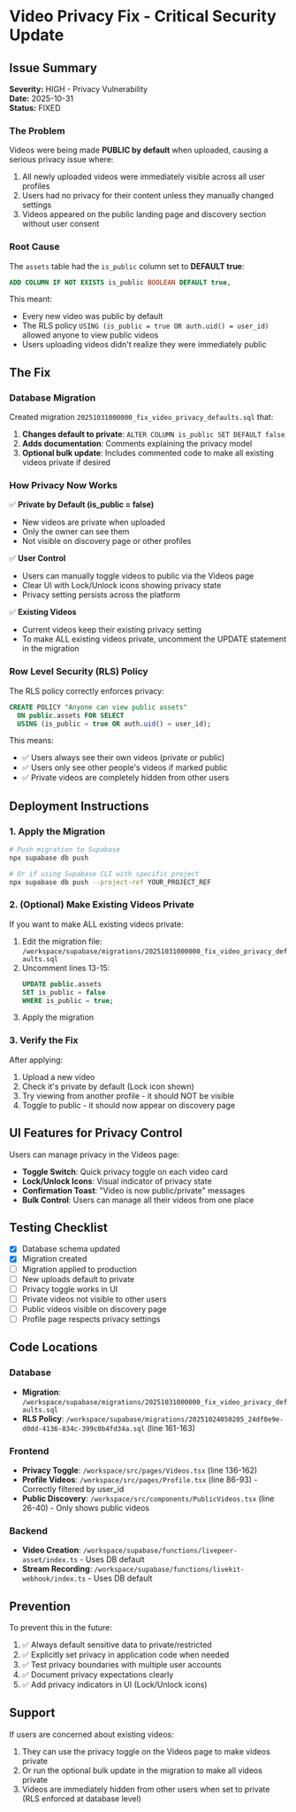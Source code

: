 # Video Privacy Fix - Critical Security Update

## Issue Summary

**Severity:** HIGH - Privacy Vulnerability  
**Date:** 2025-10-31  
**Status:** FIXED

### The Problem

Videos were being made **PUBLIC by default** when uploaded, causing a serious privacy issue where:

1. All newly uploaded videos were immediately visible across all user profiles
2. Users had no privacy for their content unless they manually changed settings
3. Videos appeared on the public landing page and discovery section without user consent

### Root Cause

The `assets` table had the `is_public` column set to **DEFAULT true**:

```sql
ADD COLUMN IF NOT EXISTS is_public BOOLEAN DEFAULT true,
```

This meant:
- Every new video was public by default
- The RLS policy `USING (is_public = true OR auth.uid() = user_id)` allowed anyone to view public videos
- Users uploading videos didn't realize they were immediately public

## The Fix

### Database Migration

Created migration `20251031000000_fix_video_privacy_defaults.sql` that:

1. **Changes default to private**: `ALTER COLUMN is_public SET DEFAULT false`
2. **Adds documentation**: Comments explaining the privacy model
3. **Optional bulk update**: Includes commented code to make all existing videos private if desired

### How Privacy Now Works

✅ **Private by Default (is_public = false)**
- New videos are private when uploaded
- Only the owner can see them
- Not visible on discovery page or other profiles

✅ **User Control**
- Users can manually toggle videos to public via the Videos page
- Clear UI with Lock/Unlock icons showing privacy state
- Privacy setting persists across the platform

✅ **Existing Videos**
- Current videos keep their existing privacy setting
- To make ALL existing videos private, uncomment the UPDATE statement in the migration

### Row Level Security (RLS) Policy

The RLS policy correctly enforces privacy:

```sql
CREATE POLICY "Anyone can view public assets"
  ON public.assets FOR SELECT
  USING (is_public = true OR auth.uid() = user_id);
```

This means:
- ✅ Users always see their own videos (private or public)
- ✅ Users only see other people's videos if marked public
- ✅ Private videos are completely hidden from other users

## Deployment Instructions

### 1. Apply the Migration

```bash
# Push migration to Supabase
npx supabase db push

# Or if using Supabase CLI with specific project
npx supabase db push --project-ref YOUR_PROJECT_REF
```

### 2. (Optional) Make Existing Videos Private

If you want to make ALL existing videos private:

1. Edit the migration file: `/workspace/supabase/migrations/20251031000000_fix_video_privacy_defaults.sql`
2. Uncomment lines 13-15:
   ```sql
   UPDATE public.assets 
   SET is_public = false 
   WHERE is_public = true;
   ```
3. Apply the migration

### 3. Verify the Fix

After applying:

1. Upload a new video
2. Check it's private by default (Lock icon shown)
3. Try viewing from another profile - it should NOT be visible
4. Toggle to public - it should now appear on discovery page

## UI Features for Privacy Control

Users can manage privacy in the Videos page:

- **Toggle Switch**: Quick privacy toggle on each video card
- **Lock/Unlock Icons**: Visual indicator of privacy state
- **Confirmation Toast**: "Video is now public/private" messages
- **Bulk Control**: Users can manage all their videos from one place

## Testing Checklist

- [x] Database schema updated
- [x] Migration created
- [ ] Migration applied to production
- [ ] New uploads default to private
- [ ] Privacy toggle works in UI
- [ ] Private videos not visible to other users
- [ ] Public videos visible on discovery page
- [ ] Profile page respects privacy settings

## Code Locations

### Database
- **Migration**: `/workspace/supabase/migrations/20251031000000_fix_video_privacy_defaults.sql`
- **RLS Policy**: `/workspace/supabase/migrations/20251024050205_24df0e9e-d0dd-4136-834c-399c0b4fd34a.sql` (line 161-163)

### Frontend
- **Privacy Toggle**: `/workspace/src/pages/Videos.tsx` (line 136-162)
- **Profile Videos**: `/workspace/src/pages/Profile.tsx` (line 86-93) - Correctly filtered by user_id
- **Public Discovery**: `/workspace/src/components/PublicVideos.tsx` (line 26-40) - Only shows public videos

### Backend
- **Video Creation**: `/workspace/supabase/functions/livepeer-asset/index.ts` - Uses DB default
- **Stream Recording**: `/workspace/supabase/functions/livekit-webhook/index.ts` - Uses DB default

## Prevention

To prevent this in the future:

1. ✅ Always default sensitive data to private/restricted
2. ✅ Explicitly set privacy in application code when needed
3. ✅ Test privacy boundaries with multiple user accounts
4. ✅ Document privacy expectations clearly
5. ✅ Add privacy indicators in UI (Lock/Unlock icons)

## Support

If users are concerned about existing videos:
1. They can use the privacy toggle on the Videos page to make videos private
2. Or run the optional bulk update in the migration to make all videos private
3. Videos are immediately hidden from other users when set to private (RLS enforced at database level)
